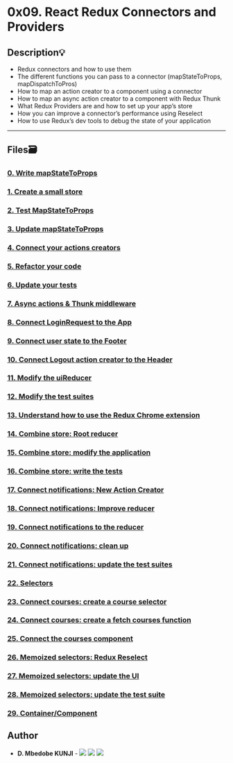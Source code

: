 # 0x09. React Redux Connectors and Providers

## Description:bulb:

- Redux connectors and how to use them
- The different functions you can pass to a connector (mapStateToProps, mapDispatchToPros)
- How to map an action creator to a component using a connector
- How to map an async action creator to a component with Redux Thunk
- What Redux Providers are and how to set up your app’s store
- How you can improve a connector’s performance using Reselect
- How to use Redux’s dev tools to debug the state of your application

---

## Files:card_file_box:

### [0. Write mapStateToProps](./task_0)

### [1. Create a small store](./task_0)

### [2. Test MapStateToProps](./task_0)

### [3. Update mapStateToProps](./task_1)

### [4. Connect your actions creators](./task_1)

### [5. Refactor your code](./task_1)

### [6. Update your tests](./task_1)

### [7. Async actions & Thunk middleware](./task_2)

### [8. Connect LoginRequest to the App](./task_2)

### [9. Connect user state to the Footer](./task_2)

### [10. Connect Logout action creator to the Header](./task_2)

### [11. Modify the uiReducer](./task_2)

### [12. Modify the test suites](./task_2)

### [13. Understand how to use the Redux Chrome extension](./task_3)

### [14. Combine store: Root reducer](./task_4)

### [15. Combine store: modify the application](./task_4)

### [16. Combine store: write the tests](./task_4)

### [17. Connect notifications: New Action Creator](./task_5)

### [18. Connect notifications: Improve reducer](./task_5)

### [19. Connect notifications to the reducer](./task_5)

### [20. Connect notifications: clean up](./task_5)

### [21. Connect notifications: update the test suites](./task_5)

### [22. Selectors](./task_6)

### [23. Connect courses: create a course selector](./task_7)

### [24. Connect courses: create a fetch courses function](./task_7)

### [25. Connect the courses component](./task_7)

### [26. Memoized selectors: Redux Reselect](./task_8)

### [27. Memoized selectors: update the UI](./task_8)

### [28. Memoized selectors: update the test suite](./task_8)

### [29. Container/Component](./task_9)

## Author

- **D. Mbedobe KUNJI** - [<img src="https://img.shields.io/badge/GitHub-181717.svg?&style=plastic&logo=github&logoColor=white"/>](https://github.com/Mbedobe)
  [<img src="https://img.shields.io/badge/Twitter-1DA1F2.svg?&style=plastic&logo=twitter&logoColor=white"/>](https://twitter.com/@kd_mbedobe)
  [<img src="https://img.shields.io/badge/Linkedin-0A66C2.svg?&style=plastic&logo=linkedin&logoColor=white"/>](https://www.linkedin.com/in/danielmbedobe/)
